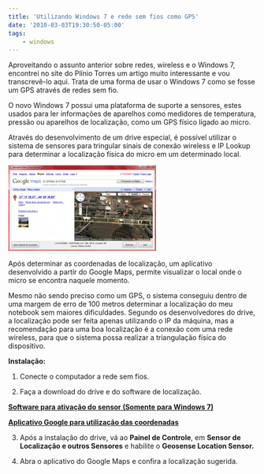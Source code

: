 ```yaml
---
title: 'Utilizando Windows 7 e rede sem fios como GPS'
date: '2010-03-03T19:30:50-05:00'
tags:
    - windows
---
```


Aproveitando o assunto anterior sobre redes, wireless e o Windows 7, encontrei no site do Plínio Torres um artigo muito interessante e vou transcrevê-lo aqui. Trata de uma forma de usar o Windows 7 como se fosse um GPS através de redes sem fio.

O novo Windows 7 possui uma plataforma de suporte a sensores, estes usados para ler informações de aparelhos como medidores de temperatura, pressão ou aparelhos de localização, como um GPS físico ligado ao micro.

Através do desenvolvimento de um drive especial, é possível utilizar o sistema de sensores para tringular sinais de conexão wireless e IP Lookup para determinar a localização física do micro em um determinado local.

[![](/wp-content/uploads/2010/03/gpswindows-300x174.jpg "gpswindows-300x174")  ](http://www.pliniotorres.com/wp-content/uploads/2010/03/gpswindows.jpg)

Após determinar as coordenadas de localização, um aplicativo desenvolvido a partir do Google Maps, permite visualizar o local onde o micro se encontra naquele momento.

Mesmo não sendo preciso como um GPS, o sistema conseguiu dentro de uma margem de erro de 100 metros determinar a localização do meu notebook sem maiores dificuldades. Segundo os desenvolvedores do drive, a localização pode ser feita apenas utilizando o IP da máquina, mas a recomendação para uma boa localização é a conexão com uma rede wireless, para que o sistema possa realizar a triangulação física do dispositivo.

**Instalação:**

1. Conecte o computador a rede sem fios.

2. Faça a download do drive e do software de localização.

[**Software para ativação do sensor (Somente para Windows 7)** ](http://geosenseforwindows.com/)

[**Aplicativo Google para utilização das coordenadas** ](http://geosenseforwindows.com/builds/1.0/GoogleMapsDemo_1.0.zip)

3. Após a instalação do drive, vá ao **Painel de Controle**, em **Sensor de Localização e outros Sensores** e habilite o **Geosense Location Sensor.**

4. Abra o aplicativo do Google Maps e confira a localização sugerida.
